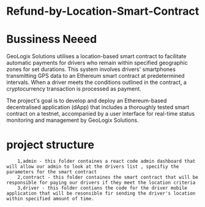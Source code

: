 # Refund-by-Location-Smart-Contract

# Bussiness Neeed

GeoLogix  Solutions utilises a location-based smart contract to facilitate automatic payments for drivers who remain within specified geographic zones for set durations. This system involves drivers' smartphones transmitting GPS data to an Ethereum smart contract at predetermined intervals. When a driver meets the conditions outlined in the contract, a cryptocurrency transaction is processed as payment.


The project's goal is to develop and deploy an Ethereum-based decentralised application (dApp) that includes a thoroughly tested smart contract on a testnet, accompanied by a user interface for real-time status monitoring and management by GeoLogix Solutions.

# project structure
        1,admin - this folder containes a react code admin dashboard that will allow our admin to look at the drivers list , specifiy the parameters for the smart contract
        2,contract - this folder containes the smart contract that will be responsible for paying our drivers if they meet the location criteria 
        3,driver - this folder contians the code for the driver mobile application that will be resonsible fir sending the driver's location within specified amount of time.
    
